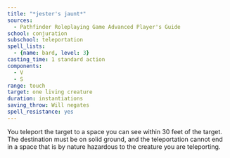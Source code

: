```yaml
---
title: "*jester's jaunt*"
sources:
  - Pathfinder Roleplaying Game Advanced Player's Guide
school: conjuration
subschool: teleportation
spell_lists:
  - {name: bard, level: 3}
casting_time: 1 standard action
components:
  - V
  - S
range: touch
target: one living creature
duration: instantiations
saving_throw: Will negates
spell_resistance: yes
---
```


You teleport the target to a space you can see within 30 feet of the target. The destination must be on solid ground, and the teleportation cannot end in a space that is by nature hazardous to the creature you are teleporting.

